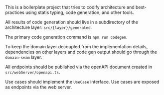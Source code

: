 This is a boilerplate project that tries to codify architecture and best-practices using statis typing, code generation, and other tools.

All results of code generation should live in a subdirectory of the architecture layer: `src/{layer}/generated`.

The primary code generation command is `npm run codegen`.

To keep the domain layer decoupled from the implementation details, dependencies on other layers and code gen output should go through the `domain-seam` layer.

All endpoints should be published via the openAPI document created in `src/webServer/openapi.ts`.

Use cases should implement the `UseCase` interface. Use cases are exposed as endpoints via the web server.